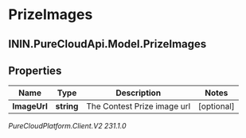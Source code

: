 # PrizeImages

## ININ.PureCloudApi.Model.PrizeImages

## Properties

|Name | Type | Description | Notes|
|------------ | ------------- | ------------- | -------------|
| **ImageUrl** | **string** | The Contest Prize image url | [optional] |



_PureCloudPlatform.Client.V2 231.1.0_
